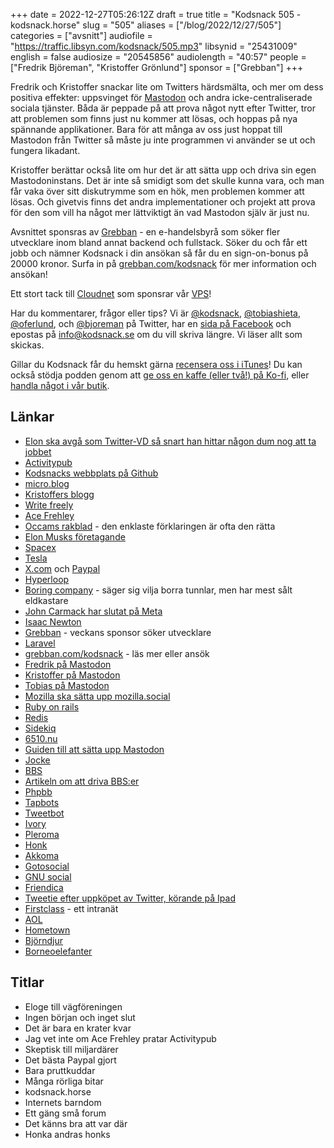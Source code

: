 +++
date = 2022-12-27T05:26:12Z
draft = true
title = "Kodsnack 505 - kodsnack.horse"
slug = "505"
aliases = ["/blog/2022/12/27/505"]
categories = ["avsnitt"]
audiofile = "https://traffic.libsyn.com/kodsnack/505.mp3"
libsynid = "25431009"
english = false
audiosize = "20545856"
audiolength = "40:57"
people = ["Fredrik Björeman", "Kristoffer Grönlund"]
sponsor = ["Grebban"]
+++

Fredrik och Kristoffer snackar lite om Twitters härdsmälta, och mer om dess positiva effekter: uppsvinget för [Mastodon](https://en.wikipedia.org/wiki/Mastodon_%28social_network%29) och andra icke-centraliserade sociala tjänster. Båda är peppade på att prova något nytt efter Twitter, tror att problemen som finns just nu kommer att lösas, och hoppas på nya spännande applikationer. Bara för att många av oss just hoppat till Mastodon från Twitter så måste ju inte programmen vi använder se ut och fungera likadant.

Kristoffer berättar också lite om hur det är att sätta upp och driva sin egen Mastodoninstans. Det är inte så smidigt som det skulle kunna vara, och man får vaka över sitt diskutrymme som en hök, men problemen kommer att lösas. Och givetvis finns det andra implementationer och projekt att prova för den som vill ha något mer lättviktigt än vad Mastodon själv är just nu.

Avsnittet sponsras av [Grebban](https://www.grebban.com/kodsnack) - en e-handelsbyrå som söker fler utvecklare inom bland annat backend och fullstack. Söker du och får ett jobb och nämner Kodsnack i din ansökan så får du en sign-on-bonus på 20000 kronor. Surfa in på [grebban.com/kodsnack](https://www.grebban.com/kodsnack) för mer information och ansökan!

Ett stort tack till [Cloudnet](https://www.cloudnet.se) som sponsrar vår [VPS](https://en.wikipedia.org/wiki/Virtual_private_server)!

Har du kommentarer, frågor eller tips? Vi är [@kodsnack](https://www.twitter.com/kodsnack), [@tobiashieta](https://www.twitter.com/tobiashieta), [@oferlund](https://www.twitter.com/oferlund), och [@bjoreman](https://www.twitter.com/bjoreman) på Twitter, har en [sida på Facebook](https://www.facebook.com/kodsnack) och epostas på [info@kodsnack.se](mailto:info@kodsnack.se) om du vill skriva längre. Vi läser allt som skickas.

Gillar du Kodsnack får du hemskt gärna [recensera oss i iTunes](https://itunes.apple.com/se/podcast/kodsnack/id561631498?l=en)! Du kan också stödja podden genom att <a href="https://ko-fi.com/kodsnack" rel="payment">ge oss en kaffe (eller två!) på Ko-fi</a>, eller [handla något i vår butik](https://shop.spreadshirt.se/kodsnack/).

## Länkar ##
* [Elon ska avgå som Twitter-VD så snart han hittar någon dum nog att ta jobbet](https://www.cbc.ca/news/business/twitter-ceo-musk-1.6693407)
* [Activitypub](https://en.wikipedia.org/wiki/ActivityPub)
* [Kodsnacks webbplats på Github](https://github.com/kodsnack/site)
* [micro.blog](https://en.wikipedia.org/wiki/Micro.blog)
* [Kristoffers blogg](https://write.as/oferlund/)
* [Write freely](https://writefreely.org/)
* [Ace Frehley](https://en.wikipedia.org/wiki/Ace_Frehley)
* [Occams rakblad](https://en.wikipedia.org/wiki/Occam%27s_razor) - den enklaste förklaringen är ofta den rätta
* [Elon Musks företagande](https://en.wikipedia.org/wiki/Elon_Musk)
* [Spacex](https://en.wikipedia.org/wiki/SpaceX)
* [Tesla](https://en.wikipedia.org/wiki/Tesla,_Inc.)
* [X.com](https://en.wikipedia.org/wiki/X.com) och [Paypal](https://en.wikipedia.org/wiki/PayPal)
* [Hyperloop](https://en.wikipedia.org/wiki/Hyperloop)
* [Boring company](https://en.wikipedia.org/wiki/The_Boring_Company) - säger sig vilja borra tunnlar, men har mest sålt eldkastare
* [John Carmack har slutat på Meta](https://kotaku.com/john-carmack-quit-meta-facebook-vr-oculus-rift-doom-1849912694)
* [Isaac Newton](https://en.wikipedia.org/wiki/Isaac_Newton)
* [Grebban](https://www.grebban.com/kodsnack) - veckans sponsor söker utvecklare
* [Laravel](https://laravel.com/)
* [grebban.com/kodsnack](https://www.grebban.com/kodsnack) - läs mer eller ansök
* [Fredrik på Mastodon](https://toot.cafe/@bjoreman)
* [Kristoffer på Mastodon](https://6510.nu/@krig)
* [Tobias på Mastodon](https://6510.nu/@thieta)
* [Mozilla ska sätta upp mozilla.social](https://blog.mozilla.org/en/mozilla/mozilla-launch-fediverse-instance-social-media-alternative/)
* [Ruby on rails](https://en.wikipedia.org/wiki/Ruby_on_Rails)
* [Redis](https://en.wikipedia.org/wiki/Redis)
* [Sidekiq](https://en.wikipedia.org/wiki/Sidekiq)
* [6510.nu](https://6510.nu/explore)
* [Guiden till att sätta upp Mastodon](https://docs.joinmastodon.org/user/run-your-own/)
* [Jocke](https://www.melin.org/)
* [BBS](https://en.wikipedia.org/wiki/Bulletin_board_system)
* [Artikeln om att driva BBS:er](https://arstechnica.com/information-technology/2022/12/my-secret-life-as-an-11-year-old-bbs-sysop/)
* [Phpbb](https://en.wikipedia.org/wiki/PhpBB)
* [Tapbots](https://tapbots.com/)
* [Tweetbot](https://tapbots.com/tweetbot/mac/)
* [Ivory](https://tapbots.social/@ivory)
* [Pleroma](https://pleroma.social/)
* [Honk](https://humungus.tedunangst.com/r/honk)
* [Akkoma](https://akkoma.dev/AkkomaGang/akkoma/)
* [Gotosocial](https://docs.gotosocial.org/en/latest/)
* [GNU social](https://gnusocial.network/)
* [Friendica](https://friendi.ca/)
* [Tweetie efter uppköpet av Twitter, körande på Ipad](https://www.youtube.com/watch?v=XVW2eCy32FU)
* [Firstclass](https://en.wikipedia.org/wiki/FirstClass) - ett intranät
* [AOL](https://en.wikipedia.org/wiki/AOL)
* [Hometown](https://github.com/hometown-fork/hometown)
* [Björndjur](https://en.wikipedia.org/wiki/Tardigrade)
* [Borneoelefanter](https://en.wikipedia.org/wiki/Borneo_elephant)

## Titlar ##
* Eloge till vägföreningen
* Ingen början och inget slut
* Det är bara en krater kvar
* Jag vet inte om Ace Frehley pratar Activitypub
* Skeptisk till miljardärer
* Det bästa Paypal gjort
* Bara pruttkuddar
* Många rörliga bitar
* kodsnack.horse
* Internets barndom
* Ett gäng små forum
* Det känns bra att var där
* Honka andras honks